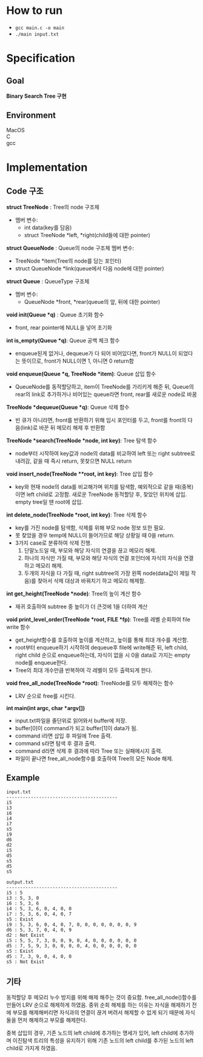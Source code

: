 # How to run
- `gcc main.c -o main`
- `./main input.txt`

# Specification

## Goal
**Binary Search Tree 구현**

## Environment
MacOS     
C    
gcc

# Implementation

## Code 구조
**struct TreeNode** : Tree의 node 구조체   
- 멤버 변수:
  -	int data(key를 담음) 
  -	struct TreeNode *left, *right(child들에 대한 pointer)

**struct QueueNode** : Queue의 node 구조체
멤버 변수:
-	TreeNode *item(Tree의 node를 담는 포인터)
-	struct QueueNode *link(queue에서 다음 node에 대한 pointer)

**struct Queue** : QueueType 구조체
- 멤버 변수:
  -	QueueNode *front, *rear(queue의 앞, 뒤에 대한 pointer)

**void init(Queue \*q)** : Queue 초기화 함수
- front, rear pointer에 NULL을 넣어 초기화   

**int is_empty(Queue \*q)**: Queue 공백 체크 함수
- enqueue된게 없거나, dequeue가 다 되어 비어있다면, front가 NULL이 되었다는 뜻이므로, front가 NULL이면 1, 아니면 0 return함

**void enqueue(Queue \*q, TreeNode \*item)**: Queue 삽입 함수
- QueueNode를 동적할당하고, item이 TreeNode를 가리키게 해준 뒤, Queue의 rear의 link로 추가하거나 비어있는 queue라면 front, rear를 새로운 node로 바꿈

**TreeNode *dequeue(Queue *q)**: Queue 삭제 함수
- 빈 큐가 아니라면, front를 반환하기 위해 임시 포인터를 두고, front를 front의 다음(link)로 바꾼 뒤 메모리 해제 후 반환함

**TreeNode *search(TreeNode *node, int key)**: Tree 탐색 함수
- node부터 시작하여 key값과 node의 data를 비교하여 left 또는 right subtree로 내려감, 같을 때 즉시 return, 못찾으면 NULL return

**void insert_node(TreeNode \**root, int key)**: Tree 삽입 함수
- key와 현재 node의 data를 비교해가며 위치를 탐색함, 예외적으로 같을 때(중복)이면 left child로 고정함. 새로운 TreeNode 동적할당 후, 찾았던 위치에 삽입. empty tree일 땐 root에 삽입.

**int delete_node(TreeNode *root, int key)**: Tree 삭제 함수
- key를 가진 node를 탐색함, 삭제를 위해 부모 node 정보 또한 필요.
- 못 찾았을 경우 temp에 NULL이 들어가므로 해당 상황일 때 0을 return.
- 3가지 case로 분류하여 삭제 진행.
  1. 단말노드일 때, 부모와 해당 자식의 연결을 끊고 메모리 해제.
  2.  하나의 자식만 가질 때, 부모와 해당 자식의 연결 포인터에 자식의 자식을 연결 하고 메모리 해제.
  3. 두개의 자식을 다 가질 때, right subtree의 가장 왼쪽 node(data값이 제일 작음)를 찾아서 삭제 대상과 바꿔치기 하고 메모리 해제함.

**int get_height(TreeNode *node)**: Tree의 높이 계산 함수
- 재귀 호출하여 subtree 중 높이가 더 큰것에 1을 더하여 계산

**void print_level_order(TreeNode *root, FILE *fp)**: Tree를 레벨 순회하여 file write 함수
- get_height함수를 호출하여 높이를 계산하고, 높이를 통해 최대 개수를 계산함.
- root부터 enqueue하기 시작하여 dequeue후 file에 write해준 뒤, left child, right child 순으로 enqueue하는데, 자식이 없을 시 0을 data로 가지는 empty node를 enqueue한다.
- Tree의 최대 개수만큼 반복하여 각 레벨이 모두 출력되게 한다.

**void free_all_node(TreeNode *root)**: TreeNode를 모두 해제하는 함수
- LRV 순으로 free를 시킨다.

**int main(int argc, char \*argv[])**
- input.txt파일을 줄단위로 읽어와서 buffer에 저장.
- buffer[0]이 command가 되고 buffer[1]이 data가 됨.
- command i라면 삽입 후 파일에 Tree 출력.
- command s라면 탐색 후 결과 출력.
- command d라면 삭제 후 결과에 따라 Tree 또는 실패메시지 출력.
- 파일이 끝나면 free_all_node함수를 호출하여 Tree의 모든 Node 해제.

## Example
```
input.txt
-----------------------------------------
i5
i3
i6
i4
i7
s5
i9
d6
d2
i5
d5
s5
d5
s5
```
```
output.txt
-----------------------------------------
i5 : 5
i3 : 5, 3, 0
i6 : 5, 3, 6
i4 : 5, 3, 6, 0, 4, 0, 0
i7 : 5, 3, 6, 0, 4, 0, 7
s5 : Exist
i9 : 5, 3, 6, 0, 4, 0, 7, 0, 0, 0, 0, 0, 0, 0, 9
d6 : 5, 3, 7, 0, 4, 0, 9
d2 : Not Exist
i5 : 5, 5, 7, 3, 0, 0, 9, 0, 4, 0, 0, 0, 0, 0, 0
d5 : 7, 5, 9, 3, 0, 0, 0, 0, 4, 0, 0, 0, 0, 0, 0
s5 : Exist
d5 : 7, 3, 9, 0, 4, 0, 0
s5 : Not Exist
``` 

## 기타
동적할당 후 메모리 누수 방지를 위해 해제 해주는 것이 중요함. free_all_node()함수를 만들어 LRV 순으로 해제하게 하였음. 중위 순회 해제를 하는 이유는 자식을 해제하기 전에 부모를 해제해버리면 자식과의 연결이 끊겨 버려서 해제할 수 없게 되기 때문에 자식 둘을 먼저 해제하고 부모를 해제한다.

중복 삽입의 경우, 기존 노드의 left child에 추가하는 명세가 있어, left child에 추가하며 이진탐색 트리의 특성을 유지하기 위해 기존 노드의 left child를 추가된 노드의 left child로 가지게 하였음.

    

